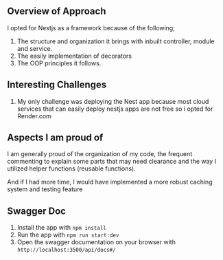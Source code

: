 ## Overview of Approach

I opted for Nestjs as a framework because of the following;

1. The structure and organization it brings with inbuilt controller, module and service.
2. The easily implementation of decorators
3. The OOP principles it follows.

## Interesting Challenges

1. My only challenge was deploying the Nest app because most cloud services that can easily deploy nestjs apps are not free so i opted for Render.com

## Aspects I am proud of

I am generally proud of the organization of my code, the frequent commenting to explain some parts that may need clearance and the way I utilized helper functions (reusable functions).

And if I had more time, I would have implemented a more robust caching system and testing feature

## Swagger Doc

1. Install the app with `npm install`
2. Run the app with `npm run start:dev`
3. Open the swagger documentation on your browser with `http://localhost:3500/api/docs#/`
